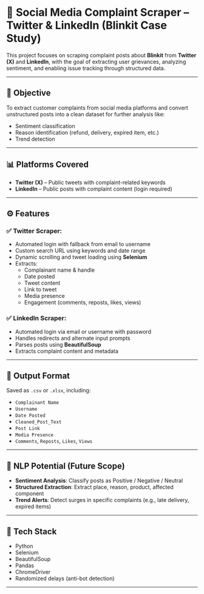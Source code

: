 # 🚀 Social Media Complaint Scraper – Twitter & LinkedIn (Blinkit Case Study)

This project focuses on scraping complaint posts about **Blinkit** from **Twitter (X)** and **LinkedIn**, with the goal of extracting user grievances, analyzing sentiment, and enabling issue tracking through structured data.

---

## 📌 Objective

To extract customer complaints from social media platforms and convert unstructured posts into a clean dataset for further analysis like:
- Sentiment classification
- Reason identification (refund, delivery, expired item, etc.)
- Trend detection

---

## 📊 Platforms Covered

- **Twitter (X)** – Public tweets with complaint-related keywords
- **LinkedIn** – Public posts with complaint content (login required)

---

## ⚙️ Features

### ✅ Twitter Scraper:
- Automated login with fallback from email to username
- Custom search URL using keywords and date range
- Dynamic scrolling and tweet loading using **Selenium**
- Extracts:
  - Complainant name & handle
  - Date posted
  - Tweet content
  - Link to tweet
  - Media presence
  - Engagement (comments, reposts, likes, views)

### ✅ LinkedIn Scraper:
- Automated login via email or username with password
- Handles redirects and alternate input prompts
- Parses posts using **BeautifulSoup**
- Extracts complaint content and metadata

---

## 📁 Output Format

Saved as `.csv` or `.xlsx`, including:
- `Complainant Name`
- `Username`
- `Date Posted`
- `Cleaned_Post_Text`
- `Post Link`
- `Media Presence`
- `Comments`, `Reposts`, `Likes`, `Views`

---

## 🧠 NLP Potential (Future Scope)

- **Sentiment Analysis**: Classify posts as Positive / Negative / Neutral
- **Structured Extraction**: Extract place, reason, product, affected component
- **Trend Alerts**: Detect surges in specific complaints (e.g., late delivery, expired items)

---

## 🔧 Tech Stack

- Python
- Selenium
- BeautifulSoup
- Pandas
- ChromeDriver
- Randomized delays (anti-bot detection)

---
